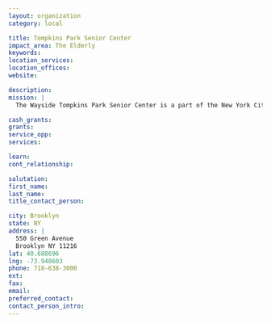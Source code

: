 ```yaml
---
layout: organization
category: local

title: Tompkins Park Senior Center
impact_area: The Elderly
keywords: 
location_services: 
location_offices: 
website: 

description: 
mission: |
  The Wayside Tompkins Park Senior Center is a part of the New York City Department for the Aging Services network of low-income assisted living facilities. The Center offers long-term residential care, room and board, housekeeping, personal care and supervision. Meals are provided three times daily, and a full range of planned activities and outings are offered regularly.

cash_grants: 
grants: 
service_opp: 
services: 

learn: 
cont_relationship: 

salutation: 
first_name: 
last_name: 
title_contact_person: 

city: Brooklyn
state: NY
address: |
  550 Green Avenue  
  Brooklyn NY 11216
lat: 40.688696
lng: -73.948603
phone: 718-638-3000
ext: 
fax: 
email: 
preferred_contact: 
contact_person_intro: 
---
```

